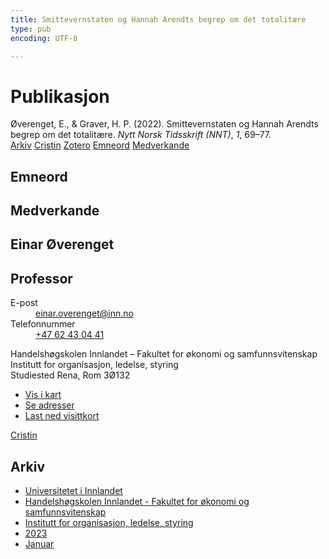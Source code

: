 ```yaml
---
title: Smittevernstaten og Hannah Arendts begrep om det totalitære
type: pub
encoding: UTF-8

---
```

<h1>Publikasjon</h1>
<article id="csl-bib-container-CZLA464H" class="csl-bib-container">
  <div class="csl-bib-body"> <div class="csl-entry">Øverenget, E., &#38; Graver, H. P. (2022). Smittevernstaten og Hannah Arendts begrep om det totalitære. <i>Nytt Norsk Tidsskrift (NNT)</i>, <i>1</i>, 69–77.</div> </div>
  <div class="csl-bib-buttons">
    <a href="#taxonomy-article-CZLA464H" alt="archive" class="csl-bib-button">Arkiv</a>
    <a href="https://app.cristin.no/results/show.jsf?id=2101762" alt="Cristin" class="csl-bib-button">Cristin</a>
    <a href="http://zotero.org/groups/5881554/items/CZLA464H" alt="Zotero" class="csl-bib-button">Zotero</a>
    <a href="#keywords-article-CZLA464H" alt="keywords" class="csl-bib-button">Emneord</a>
    <a href="#contributors-article-CZLA464H" alt="contributors" class="csl-bib-button">Medverkande</a>
  </div>
  <div id="csl-bib-meta-container-CZLA464H"></div>
</article>
<div id="csl-bib-meta-CZLA464H" class="csl-bib-meta">
  <article id="keywords-article-CZLA464H" class="keywords-article">
    <h1>Emneord</h1>
    
  </article>
  <article id="contributors-article-CZLA464H" class="contributors-article">
    <h1>Medverkande</h1>
    <div class="personas"> <div class="vrtx-hinn-person-card"> <div class="photo"> <i class="lar la-user-circle missing-person"></i> </div> <div class="info"> <hgroup><h1>Einar Øverenget</h1> <h2>Professor</h2> </hgroup><dl> <dt>E-post</dt> <dd> <a href="mailto:einar.overenget@inn.no">einar.overenget@inn.no</a> </dd> <dt>Telefonnummer</dt> <dd><a href="tel:+4762430441"> +47 62 43 04 41 </a></dd> </dl> <p> Handelshøgskolen Innlandet – Fakultet for økonomi og samfunnsvitenskap<br> Institutt for organisasjon, ledelse, styring<br> Studiested Rena, Rom 3Ø132 </p> <ul class="vrtx-hinn-links"> <li><a href="https://www.google.com/maps?q=61.13620,11.37454">Vis i kart</a></li> <li><a href="https://www.inn.no/finn-en-ansatt/einar-overenget.html#vrtx-hinn-addresses">Se adresser</a></li> <li><a href="https://www.inn.no/finn-en-ansatt/einar-overenget.html?vrtx=vcf">Last ned visittkort</a></li> </ul> </div> </div> <a href="https://app.cristin.no/persons/show.jsf?id=602971" alt="Cristin URL" class="personas-cristin">Cristin</a> </div>
  </article>
  <article id="taxonomy-article-CZLA464H" class="taxonomy-article">
    <h1>Arkiv</h1>
    <ul>
      <li>
        <a href="/nn/archive/?key=3DCRN523">Universitetet i Innlandet</a>
      </li>
      <li>
        <a href="/nn/archive/?key=DU8Q9LN9">Handelshøgskolen Innlandet - Fakultet for økonomi og samfunnsvitenskap</a>
      </li>
      <li>
        <a href="/nn/archive/?key=4LUWR3ZM">Institutt for organisasjon, ledelse, styring</a>
      </li>
      <li>
        <a href="/nn/archive/?key=THVQJFRI">2023</a>
      </li>
      <li>
        <a href="/nn/archive/?key=HPPS85RX">Januar</a>
      </li>
    </ul>
  </article>
</div>
